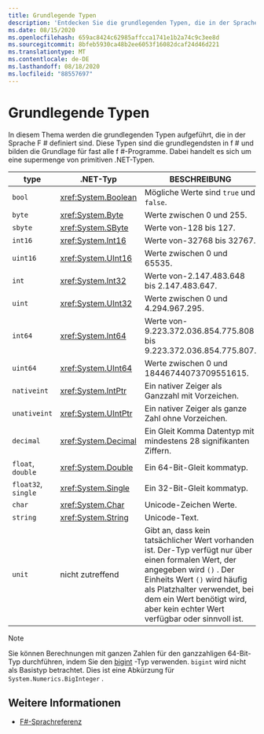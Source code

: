 ```yaml
---
title: Grundlegende Typen
description: 'Entdecken Sie die grundlegenden Typen, die in der Sprache F # verwendet werden.'
ms.date: 08/15/2020
ms.openlocfilehash: 659ac8424c62985affcca1741e1b2a74c9c3ee8d
ms.sourcegitcommit: 8bfeb5930ca48b2ee6053f16082dcaf24d46d221
ms.translationtype: MT
ms.contentlocale: de-DE
ms.lasthandoff: 08/18/2020
ms.locfileid: "88557697"
---
```

# <a name="basic-types"></a>Grundlegende Typen

In diesem Thema werden die grundlegenden Typen aufgeführt, die in der Sprache F # definiert sind. Diese Typen sind die grundlegendsten in f # und bilden die Grundlage für fast alle f #-Programme. Dabei handelt es sich um eine supermenge von primitiven .NET-Typen.

|type|.NET-Typ|BESCHREIBUNG|Beispiel|
|----|---------|-----------|-------|
|`bool`|<xref:System.Boolean>|Mögliche Werte sind `true` und `false`.|`true`/`false`|
|`byte`|<xref:System.Byte>|Werte zwischen 0 und 255.|`1uy`|
|`sbyte`|<xref:System.SByte>|Werte von-128 bis 127.|`1y`|
|`int16`|<xref:System.Int16>|Werte von-32768 bis 32767.|`1s`|
|`uint16`|<xref:System.UInt16>|Werte zwischen 0 und 65535.|`1us`|
|`int`|<xref:System.Int32>|Werte von-2.147.483.648 bis 2.147.483.647.|`1`|
|`uint`|<xref:System.UInt32>|Werte zwischen 0 und 4.294.967.295.|`1u`|
|`int64`|<xref:System.Int64>|Werte von-9.223.372.036.854.775.808 bis 9.223.372.036.854.775.807.|`1L`|
|`uint64`|<xref:System.UInt64>|Werte zwischen 0 und 18446744073709551615.|`1UL`|
|`nativeint`|<xref:System.IntPtr>|Ein nativer Zeiger als Ganzzahl mit Vorzeichen.|`nativeint 1`|
|`unativeint`|<xref:System.UIntPtr>|Ein nativer Zeiger als ganze Zahl ohne Vorzeichen.|`unativeint 1`|
|`decimal`|<xref:System.Decimal>|Ein Gleit Komma Datentyp mit mindestens 28 signifikanten Ziffern.|`1.0`|
|`float`, `double`|<xref:System.Double>|Ein 64-Bit-Gleit kommatyp.|`1.0`|
|`float32`, `single`|<xref:System.Single>|Ein 32-Bit-Gleit kommatyp.|`1.0f`|
|`char`|<xref:System.Char>|Unicode-Zeichen Werte.|`'c'`|
|`string`|<xref:System.String>|Unicode-Text.|`"str"`|
|`unit`|nicht zutreffend|Gibt an, dass kein tatsächlicher Wert vorhanden ist. Der-Typ verfügt nur über einen formalen Wert, der angegeben wird `()` . Der Einheits Wert `()` wird häufig als Platzhalter verwendet, bei dem ein Wert benötigt wird, aber kein echter Wert verfügbar oder sinnvoll ist.|`()`|

> [!NOTE]
> Sie können Berechnungen mit ganzen Zahlen für den ganzzahligen 64-Bit-Typ durchführen, indem Sie den [bigint](https://fsharp.github.io/fsharp-core-docs/reference/fsharp-core-bigint.html) -Typ verwenden. `bigint` wird nicht als Basistyp betrachtet. Dies ist eine Abkürzung für `System.Numerics.BigInteger` .

## <a name="see-also"></a>Weitere Informationen

- [F#-Sprachreferenz](index.md)
